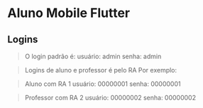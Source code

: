 # Aluno Mobile Flutter

## Logins

> O login padrão é:
> usuário: admin
> senha: admin  

> Logins de aluno e professor é pelo RA
> Por exemplo:

> Aluno com RA 1
> usuário: 00000001
> senha: 00000001

> Professor com RA 2
> usuário: 00000002
> senha: 00000002
